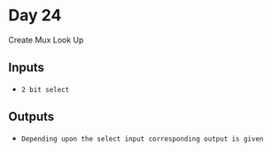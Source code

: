 # Day 24
Create Mux Look Up

## Inputs
- `2 bit select`

## Outputs
- `Depending upon the select input corresponding output is given `
